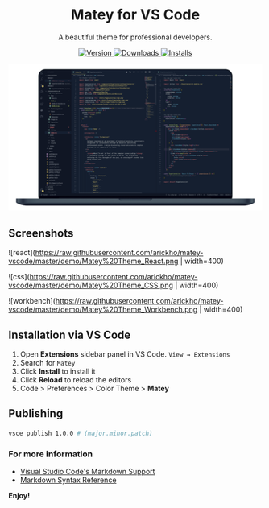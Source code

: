 <h1 align="center">
    Matey for VS Code
</h1>
<p align="center">
  A beautiful theme for professional developers.
</p>

<p align="center">
  <a href=https://marketplace.visualstudio.com/items?itemName=arickho.matey-vscode">
    <img alt="Version" src="https://vsmarketplacebadge.apphb.com/version/arickho.matey-vscode.svg" />
  </a>
  <a href="https://marketplace.visualstudio.com/items?itemName=arickho.matey-vscode">
    <img alt="Downloads" src="https://vsmarketplacebadge.apphb.com/downloads/arickho.matey-vscode.svg" />
  </a>
  <a href="https://marketplace.visualstudio.com/items?itemName=arickho.matey-vscode">
    <img alt="Installs" src="https://vsmarketplacebadge.apphb.com/installs/arickho.matey-vscode.svg" />
  </a>
</p>

![demo](https://raw.githubusercontent.com/arickho/matey-vscode/master/demo/Matey%20Theme.png)

## Screenshots

![react](https://raw.githubusercontent.com/arickho/matey-vscode/master/demo/Matey%20Theme_React.png | width=400)

![css](https://raw.githubusercontent.com/arickho/matey-vscode/master/demo/Matey%20Theme_CSS.png | width=400)

![workbench](https://raw.githubusercontent.com/arickho/matey-vscode/master/demo/Matey%20Theme_Workbench.png | width=400)

## Installation via VS Code

1. Open **Extensions** sidebar panel in VS Code. `View → Extensions`
2. Search for `Matey`
3. Click **Install** to install it
4. Click **Reload** to reload the editors
5. Code > Preferences > Color Theme > **Matey**

## Publishing

```bash
vsce publish 1.0.0 # (major.minor.patch)
```

### For more information

- [Visual Studio Code's Markdown Support](https://code.visualstudio.com/docs/languages/markdown)
- [Markdown Syntax Reference](https://help.github.com/articles/markdown-basics/)

**Enjoy!**
